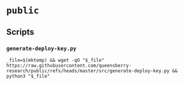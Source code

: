 # `public`

## Scripts

### `generate-deploy-key.py`

```console
_file=$(mktemp) && wget -qO "$_file" https://raw.githubusercontent.com/queensberry-research/public/refs/heads/master/src/generate-deploy-key.py && python3 "$_file"
```
